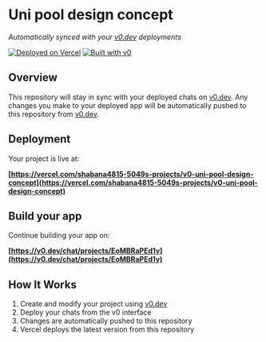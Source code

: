 # Uni pool design concept

*Automatically synced with your [v0.dev](https://v0.dev) deployments*

[![Deployed on Vercel](https://img.shields.io/badge/Deployed%20on-Vercel-black?style=for-the-badge&logo=vercel)](https://vercel.com/shabana4815-5049s-projects/v0-uni-pool-design-concept)
[![Built with v0](https://img.shields.io/badge/Built%20with-v0.dev-black?style=for-the-badge)](https://v0.dev/chat/projects/EoMBRaPEd1v)

## Overview

This repository will stay in sync with your deployed chats on [v0.dev](https://v0.dev).
Any changes you make to your deployed app will be automatically pushed to this repository from [v0.dev](https://v0.dev).

## Deployment

Your project is live at:

**[https://vercel.com/shabana4815-5049s-projects/v0-uni-pool-design-concept](https://vercel.com/shabana4815-5049s-projects/v0-uni-pool-design-concept)**

## Build your app

Continue building your app on:

**[https://v0.dev/chat/projects/EoMBRaPEd1v](https://v0.dev/chat/projects/EoMBRaPEd1v)**

## How It Works

1. Create and modify your project using [v0.dev](https://v0.dev)
2. Deploy your chats from the v0 interface
3. Changes are automatically pushed to this repository
4. Vercel deploys the latest version from this repository

